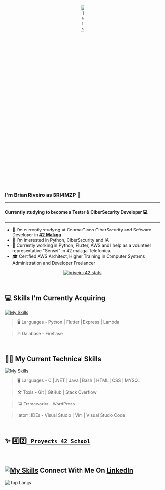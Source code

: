 <p align="center"><img width=15%" src="https://github.com/alansmathew/alansmathew/raw/master/lang.gif" alt="Hello all" /></p>

### I'm Brian Riveiro as BRI4MZP 👋

---

#### Currently studying to become a Tester & CiberSecurity Developer 💻

---

- 🔭 I’m currently studying at Course Cisco CiberSecurity and Software Developer in **<a href="https://www.42malaga.com/"> 42 Malaga</a>**
- 👀 I’m interested in Python, CiberSecurity and IA  
- 🌱 Currently working in Python, Flutter, AWS and I help as a volunteer representative "Sensei" in 42 malaga Telefonica.
- 🎓 Certified AWS Architect, Higher Training in Computer Systems Administration and Developer Freelancer
<p align="center">
<a href="https://github.com/oakoudad/badge42"><img src="https://badge.mediaplus.ma/binary/briveiro?1337Badge=off&UM6P=off" alt="briveiro 42 stats" /></a>
</p>
<br>

## 💻 Skills I'm Currently Acquiring

[![My Skills](https://skillicons.dev/icons?i=python,flutter,express,aws)](https://skillicons.dev)


> :desktop_computer:  Languages - Python | Flutter | Express | Lambda

> :fire: Database - Firebase

<br>

## 🧑‍💻 My Current Technical Skills

[![My Skills](https://skillicons.dev/icons?i=c,net,md,bash,vim,vscode,stackoverflow,html,css,github,git,java,wordpress,visualstudio)](https://skillicons.dev)


> :desktop_computer:  Languages - C | .NET | Java | Bash | HTML | CSS | MYSQL

> :hammer_and_wrench:  Tools -  Git | GitHub | Stack Overflow

> :framed_picture:  Frameworks -  WordPress

> :atom:  IDEs -  Visual Studio | Vim | Visual Studio Code

<br>

## ✨ <a href="https://github.com/stars/Falitomal/lists/proyects-42"> :four::two: <code> Proyects 42 School</code></a>

<br>


## [![My Skills](https://skillicons.dev/icons?i=linkedin)](https://www.linkedin.com/in/rafael-ledesma-rubio/) Connect With Me On [LinkedIn](https://www.linkedin.com/in/rafael-ledesma-rubio/)

![Top Langs](https://github-readme-stats.vercel.app/api/top-langs/?username=Falitomal&layout=compact&theme=dark&hide_border=true)

<br>

